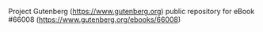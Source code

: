 Project Gutenberg (https://www.gutenberg.org) public repository for
eBook #66008 (https://www.gutenberg.org/ebooks/66008)

